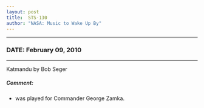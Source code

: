 ```yaml
---
layout: post
title:  STS-130
author: "NASA: Music to Wake Up By"
---
```


----
### DATE: February 09, 2010
----
Katmandu by Bob Seger

##### Comment:
* was played for Commander George Zamka.
